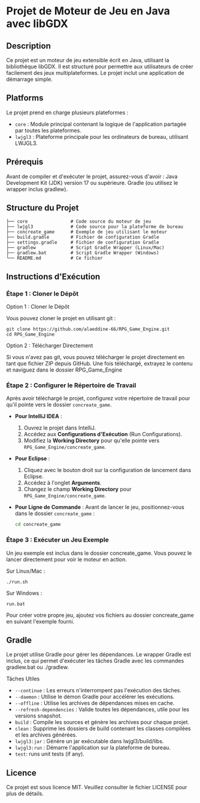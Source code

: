 # Projet de Moteur de Jeu en Java avec libGDX

## Description

Ce projet est un moteur de jeu extensible écrit en Java, utilisant la bibliothèque libGDX. Il est structuré pour permettre aux utilisateurs de créer facilement des jeux multiplateformes. Le projet inclut une application de démarrage simple.

## Platforms
Le projet prend en charge plusieurs plateformes :

- `core` : Module principal contenant la logique de l'application partagée par toutes les plateformes.
- `lwjgl3` : Plateforme principale pour les ordinateurs de bureau, utilisant LWJGL3.

## Prérequis
Avant de compiler et d'exécuter le projet, assurez-vous d'avoir :
  Java Development Kit (JDK) version 17 ou supérieure.
  Gradle (ou utilisez le wrapper inclus gradlew).

## Structure du Projet
```
├── core                # Code source du moteur de jeu
├── lwjgl3              # Code source pour la plateforme de bureau
├── concreate_game      # Exemple de jeu utilisant le moteur
├── build.gradle        # Fichier de configuration Gradle
├── settings.gradle     # Fichier de configuration Gradle
├── gradlew             # Script Gradle Wrapper (Linux/Mac)
├── gradlew.bat         # Script Gradle Wrapper (Windows)
└── README.md           # Ce fichier
```

## Instructions d'Exécution

### Étape 1 : Cloner le Dépôt

Option 1 : Cloner le Dépôt

Vous pouvez cloner le projet en utilisant git :
```
git clone https://github.com/alaeddine-66/RPG_Game_Engine.git
cd RPG_Game_Engine
```
Option 2 : Télécharger Directement

Si vous n'avez pas git, vous pouvez télécharger le projet directement en tant que fichier ZIP depuis GitHub. Une fois téléchargé, extrayez le contenu et naviguez dans le dossier RPG_Game_Engine

### Étape 2 : Configurer le Répertoire de Travail

Après avoir téléchargé le projet, configurez votre répertoire de travail pour qu'il pointe vers le dossier `concreate_game`.

- **Pour IntelliJ IDEA** :
    1. Ouvrez le projet dans IntelliJ.
    2. Accédez aux **Configurations d'Exécution** (Run Configurations).
    3. Modifiez la **Working Directory** pour qu'elle pointe vers `RPG_Game_Engine/concreate_game`.

- **Pour Eclipse** :
    1. Cliquez avec le bouton droit sur la configuration de lancement dans Eclipse.
    2. Accédez à l'onglet **Arguments**.
    3. Changez le champ **Working Directory** pour `RPG_Game_Engine/concreate_game`.

- **Pour Ligne de Commande** :
    Avant de lancer le jeu, positionnez-vous dans le dossier `concreate_game` :
    ```bash
    cd concreate_game
    ```


### Étape 3 : Exécuter un Jeu Exemple

Un jeu exemple est inclus dans le dossier concreate_game. Vous pouvez le lancer directement pour voir le moteur en action.

Sur Linux/Mac :
```
./run.sh
```
Sur Windows :
```
run.bat
```

Pour créer votre propre jeu, ajoutez vos fichiers au dossier concreate_game en suivant l'exemple fourni.

## Gradle

Le projet utilise Gradle pour gérer les dépendances. Le wrapper Gradle est inclus, ce qui permet d'exécuter les tâches Gradle avec les commandes gradlew.bat ou ./gradlew.

Tâches Utiles

- `--continue` : Les erreurs n'interrompent pas l'exécution des tâches.
- `--daemon` : Utilise le démon Gradle pour accélérer les exécutions.
- `--offline` : Utilise les archives de dépendances mises en cache.
- `--refresh-dependencies` : Valide toutes les dépendances, utile pour les versions snapshot.
- `build` : Compile les sources et génère les archives pour chaque projet.
- `clean` : Supprime les dossiers de build contenant les classes compilées et les archives générées.
- `lwjgl3:jar` : Génère un jar exécutable dans lwjgl3/build/libs.
- `lwjgl3:run` : Démarre l'application sur la plateforme de bureau.
- `test`: runs unit tests (if any).

## Licence

Ce projet est sous licence MIT. Veuillez consulter le fichier LICENSE pour plus de détails.


